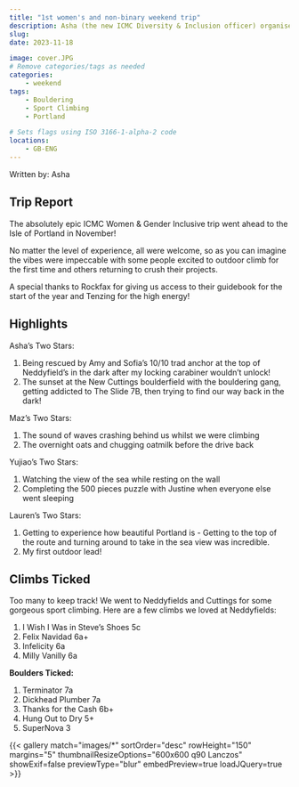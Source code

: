 ```yaml
---
title: "1st women's and non-binary weekend trip"
description: Asha (the new ICMC Diversity & Inclusion officer) organised the first ICMC Women's and non-binary trip with the help of Sofia, Katy and Amy! 
slug: 
date: 2023-11-18

image: cover.JPG
# Remove categories/tags as needed
categories:
    - weekend
tags:
    - Bouldering
    - Sport Climbing
    - Portland

# Sets flags using ISO 3166-1-alpha-2 code
locations:
    - GB-ENG
---
```


Written by: Asha

<!-- Trip report text here: -->

## Trip Report ##

The absolutely epic ICMC Women & Gender Inclusive trip went ahead to the Isle of Portland in November!

No matter the level of experience, all were welcome, so as you can imagine the vibes were impeccable with some people excited to outdoor climb for the first time and others returning to crush their projects.

A special thanks to Rockfax for giving us access to their guidebook for the start of the year and Tenzing for the high energy!

## Highlights ##

Asha’s Two Stars: 

1. Being rescued by Amy and Sofia’s 10/10  trad anchor at the top of Neddyfield’s in the dark after my locking carabiner wouldn’t unlock! 
2. The sunset at the New Cuttings boulderfield with the bouldering gang, getting addicted to The Slide 7B, then trying to find our way back in the dark!

Maz’s Two Stars:

1. The sound of waves crashing behind us whilst we were climbing
2. The overnight oats and chugging oatmilk before the drive back

Yujiao’s Two Stars:

1. Watching the view of the sea while resting on the wall
2. Completing the 500 pieces puzzle with Justine when everyone else went sleeping

Lauren’s Two Stars:

1. Getting to experience how beautiful Portland is - Getting to the top of the route and turning around to take in the sea view was incredible.
2. My first outdoor lead! 

## Climbs Ticked ## 

Too many to keep track! We went to Neddyfields and Cuttings for some gorgeous sport climbing. Here are a few climbs we loved at Neddyfields:

1. I Wish I Was in Steve’s Shoes 5c
2. Felix Navidad 6a+
3. Infelicity 6a
4. Milly Vanilly 6a

**Boulders Ticked:**

1. Terminator 7a
2. Dickhead Plumber 7a 
3. Thanks for the Cash 6b+
4. Hung Out to Dry 5+
5. SuperNova 3


<!-- Photo gallery -->
<!-- Put images in a folder called "images" next to this file -->
{{< gallery match="images/*" sortOrder="desc" rowHeight="150" margins="5" thumbnailResizeOptions="600x600 q90 Lanczos" showExif=false previewType="blur" embedPreview=true loadJQuery=true >}}

